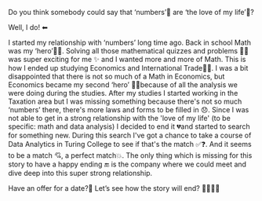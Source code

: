 Do you think somebody could say that ‘numbers’🔢 are ‘the love of my life’💖?

Well, I do! ⬅

I started my relationship with ‘numbers’ long time ago. Back in school Math was my ‘hero’🐱‍🏍. Solving all those mathematical quizzes and problems 🕵️‍♀️ was super exciting for me ✨ and I wanted more and more of Math. This is how I ended up studying Economics and International Trade👩‍🎓. I was a bit disappointed that there is not so much of a Math in Economics, but Economics became my second ‘hero’ 🐱‍🏍because of all the analysis we were doing during the studies. 
After my studies I started working in the Taxation area but I was missing something because there's not so much ‘numbers’ there, there's more laws and forms to be filled in 😞. Since I was not able to get in a strong relationship with the 'love of my life' (to be specific: math and data analysis) I decided to end it 💔and started to search for something new. During this search I've got a chance to take a course of Data Analytics in Turing College to see if that's the match ✅❓. And it seems to be a match 💘, a perfect match💥. The only thing which is missing for this story to have a happy ending 🔚 is the company where we could meet and dive deep into this super strong relationship. 

Have an offer for a date?🙌 Let’s see how the story will end? 🌟✨💫🌃 



<!---
rutastei/rutastei is a ✨ special ✨ repository because its `README.md` (this file) appears on your GitHub profile.
You can click the Preview link to take a look at your changes.
--->
